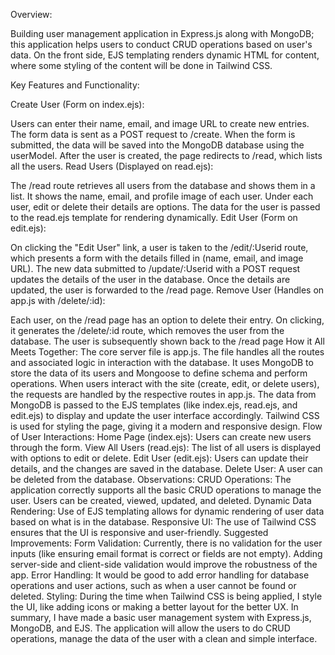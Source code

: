 Overview:


Building user management application in Express.js along with MongoDB; this application helps users to conduct CRUD operations based on user's data. On the front side, EJS templating renders dynamic HTML for content, where some styling of the content will be done in Tailwind CSS.

Key Features and Functionality:

Create User (Form on index.ejs):

Users can enter their name, email, and image URL to create new entries. The form data is sent as a POST request to /create.
When the form is submitted, the data will be saved into the MongoDB database using the userModel. After the user is created, the page redirects to /read, which lists all the users.
Read Users (Displayed on read.ejs):

The /read route retrieves all users from the database and shows them in a list. It shows the name, email, and profile image of each user.
Under each user, edit or delete their details are options. The data for the user is passed to the read.ejs template for rendering dynamically.
Edit User (Form on edit.ejs):

On clicking the "Edit User" link, a user is taken to the /edit/:Userid route, which presents a form with the details filled in (name, email, and image URL).
The new data submitted to /update/:Userid with a POST request updates the details of the user in the database. Once the details are updated, the user is forwarded to the /read page.
Remove User (Handles on app.js with /delete/:id):
 
Each user, on the /read page has an option to delete their entry. On clicking, it generates the /delete/:id route, which removes the user from the database. The user is subsequently shown back to the /read page
How it All Meets Together:
The core server file is app.js. The file handles all the routes and associated logic in interaction with the database. It uses MongoDB to store the data of its users and Mongoose to define schema and perform operations.
When users interact with the site (create, edit, or delete users), the requests are handled by the respective routes in app.js. The data from MongoDB is passed to the EJS templates (like index.ejs, read.ejs, and edit.ejs) to display and update the user interface accordingly.
Tailwind CSS is used for styling the page, giving it a modern and responsive design.
Flow of User Interactions:
Home Page (index.ejs): Users can create new users through the form.
View All Users (read.ejs): The list of all users is displayed with options to edit or delete.
Edit User (edit.ejs): Users can update their details, and the changes are saved in the database.
Delete User: A user can be deleted from the database.
Observations:
CRUD Operations: The application correctly supports all the basic CRUD operations to manage the user. Users can be created, viewed, updated, and deleted.
Dynamic Data Rendering: Use of EJS templating allows for dynamic rendering of user data based on what is in the database.
Responsive UI: The use of Tailwind CSS ensures that the UI is responsive and user-friendly.
Suggested Improvements:
Form Validation: Currently, there is no validation for the user inputs (like ensuring email format is correct or fields are not empty). Adding server-side and client-side validation would improve the robustness of the app.
Error Handling: It would be good to add error handling for database operations and user actions, such as when a user cannot be found or deleted.
Styling: During the time when Tailwind CSS is being applied, I style the UI, like adding icons or making a better layout for the better UX.
In summary, I have made a basic user management system with Express.js, MongoDB, and EJS. The application will allow the users to do CRUD operations, manage the data of the user with a clean and simple interface.
